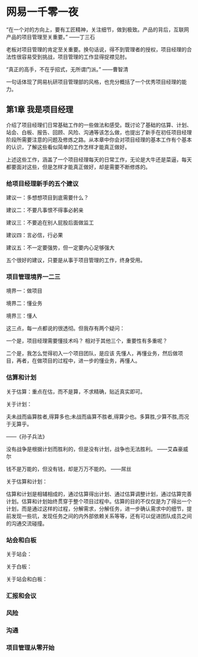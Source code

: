 # 网易一千零一夜

“在一个对的方向上，要有工匠精神，关注细节，做到极致。产品的背后，互联网产品的项目管理至关重要。” ——丁三石

老板对项目管理的肯定至关重要。换句话说，得不到管理者的授权，项目经理的合法性很容易受到挑战，项目管理的工作显得捉襟见肘。

“真正的高手，不在乎招式，无所谓门派。” ——曹智清

一句话体现了网易杭研项目管理部的风格，也充分概括了一个优秀项目经理的能力。

## 第1章 我是项目经理

介绍了项目经理们日常基础工作的一些做法和感受。既讨论了基础的估算、计划、站会、白板、报告、回顾、风险、沟通等该怎么做，也提出了新手在初任项目经理阶段所需要注意的问题及修炼之路。从本章中你会对项目经理的基本工作有个基本的认识，了解这些看似简单的工作怎样才能真正做好。

上述这些工作，涵盖了一个项目经理每天的日常工作，无论是大牛还是菜逼，每天都要面对这些，但是怎样才能真正做好，却是需要不断修炼的。

### 给项目经理新手的五个建议

建议一：多想想项目到底需要什么？

建议二：不要凡事恨不得事必躬亲

建议三：不要追在别人屁股后面做监工

建议四：言必信，行必果

建议五：不一定要强势，但一定要内心足够强大

五个很好的建议，只要是从事于项目管理的工作，终身受用。

### 项目管理境界一二三

境界一：做项目

境界二：懂业务

境界三：懂人

这三点，每一点都说的很透彻。但我存有两个疑问：

一个是，项目经理需要懂技术吗？ 相对于其他三个，重要性有多重呢？  

二个是，我怎么觉得初入一个项目团队，是应该 先懂人，再懂业务，然后做项目，再者，在做项目的过程中，进一步的懂业务，再懂人。

### 估算和计划

关于估算：重点在估，而不是算，不求精确，贴近真实即可。

关于计划：

夫未战而庙算胜者,得算多也;未战而庙算不胜者,得算少也。多算胜,少算不胜,而况于无算乎。

——《孙子兵法》

没有战争是根据计划而胜利的，但是没有计划，战争也无法胜利。
——艾森豪威尔

钱不是万能的，但没有钱，却是万万不能的。
——屌丝

关于估算和计划：

估算和计划是相辅相成的，通过估算得出计划、通过估算调整计划，通过估算完善计划。估算和计划始终贯穿于整个项目过程中。估算的目的不仅仅是为了得出一个计划，而是通过这样的过程，分解需求，分解任务，进一步确认需求中的细节，提前发现一些坑，发现任务之间的内外部依赖关系等等，还有可以促进团队成员之间的沟通交流碰撞。

### 站会和白板

关于站会：

关于白板：

关于站会和白板：

### 汇报和会议

### 风险

### 沟通

### 项目管理从零开始
